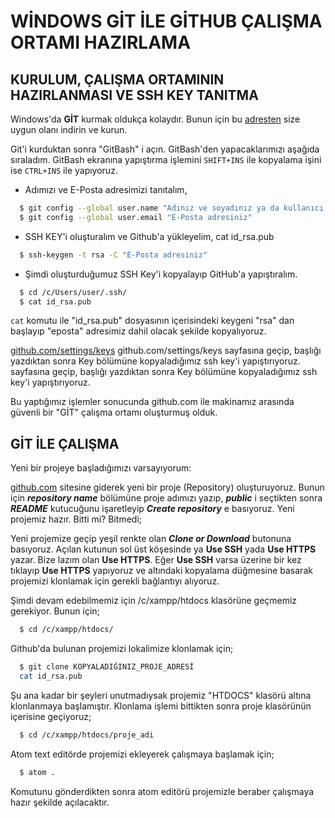 # WİNDOWS GİT İLE GİTHUB ÇALIŞMA ORTAMI HAZIRLAMA

## KURULUM, ÇALIŞMA ORTAMININ HAZIRLANMASI VE SSH KEY TANITMA
Windows'da **GİT** kurmak oldukça kolaydır. Bunun için bu [adresten](https://git-scm.com/download/) size uygun olanı indirin ve kurun.

Git'i kurduktan sonra "GitBash" i açın. GitBash'den yapacaklarımızı aşağıda sıraladım. GitBash ekranına yapıştırma işlemini ``SHIFT+INS`` ile  kopyalama işini ise ``CTRL+INS`` ile yapıyoruz.

- Adımızı ve E-Posta adresimizi tanıtalım,

```bash
  $ git config --global user.name "Adınız ve soyadınız ya da kullanıcı adınız"
  $ git config --global user.email "E-Posta adresiniz"
```

- SSH KEY'i oluşturalım ve Github'a yükleyelim,
cat id_rsa.pub
```bash
  $ ssh-keygen -t rsa -C "E-Posta adresiniz"
```

- Şimdi oluşturduğumuz SSH Key'i kopyalayıp GitHub'a yapıştıralım.

```bash
  $ cd /c/Users/user/.ssh/
  $ cat id_rsa.pub
```

``cat`` komutu ile "id_rsa.pub" dosyasının içerisindeki keygeni "rsa" dan başlayıp "eposta" adresimiz dahil olacak şekilde kopyalıyoruz.

[github.com/settings/keys](https://github.com/settings/keys) github.com/settings/keys sayfasına geçip, başlığı yazdıktan sonra Key bölümüne kopyaladığımız ssh key'i yapıştırıyoruz. sayfasına geçip, başlığı yazdıktan sonra Key bölümüne kopyaladığımız ssh key'i yapıştırıyoruz.

Bu yaptığımız işlemler sonucunda github.com ile makinamız arasında güvenli bir  "GİT" çalışma ortamı oluşturmuş olduk.

## GİT İLE ÇALIŞMA

Yeni bir projeye başladığımızı varsayıyorum:

[github.com](https://github.com/new) sitesine giderek yeni bir proje (Repository) oluşturuyoruz. Bunun için ***repository name*** bölümüne proje adımızı yazıp, ***public*** i seçtikten sonra ***README*** kutucuğunu işaretleyip ***Create repository*** e basıyoruz. Yeni projemiz hazır. Bitti mi? Bitmedi;

Yeni projemize geçip yeşil renkte olan ***Clone or Download*** butonuna basıyoruz. Açılan kutunun sol üst köşesinde ya **Use SSH** yada **Use HTTPS** yazar. Bize lazım olan **Use HTTPS**. Eğer **Use SSH** varsa üzerine bir kez tıklayıp **Use HTTPS** yapıyoruz ve altındaki kopyalama düğmesine basarak projemizi klonlamak için gerekli bağlantıyı alıyoruz.

Şimdi devam edebilmemiz için /c/xampp/htdocs klasörüne geçmemiz gerekiyor. Bunun için;

```bash
  $ cd /c/xampp/htdocs/
```

Github'da bulunan projemizi lokalimize klonlamak için;

```bash
  $ git clone KOPYALADIĞINIZ_PROJE_ADRESİ
  cat id_rsa.pub
```

Şu ana kadar bir şeyleri unutmadıysak projemiz "HTDOCS" klasörü altına klonlanmaya başlamıştır. Klonlama işlemi bittikten sonra proje klasörünün içerisine geçiyoruz;

```bash
  $ cd /c/xampp/htdocs/proje_adi
```

Atom text editörde projemizi ekleyerek çalışmaya başlamak için;

```bash
  $ atom .
```

Komutunu gönderdikten sonra atom editörü projemizle beraber çalışmaya hazır şekilde açılacaktır.
